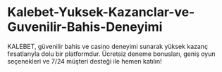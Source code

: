 # Kalebet-Yuksek-Kazanclar-ve-Guvenilir-Bahis-Deneyimi
KALEBET, güvenilir bahis ve casino deneyimi sunarak yüksek kazanç fırsatlarıyla dolu bir platformdur. Ücretsiz deneme bonusları, geniş oyun seçenekleri ve 7/24 müşteri desteği ile hemen katılın!
